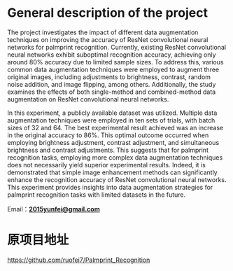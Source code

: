 # General description of the project

The project investigates the impact of different data augmentation techniques on improving the accuracy of ResNet convolutional neural networks for palmprint recognition. Currently, existing ResNet convolutional neural networks exhibit suboptimal recognition accuracy, achieving only around 80% accuracy due to limited sample sizes. To address this, various common data augmentation techniques were employed to augment three original images, including adjustments to brightness, contrast, random noise addition, and image flipping, among others. Additionally, the study examines the effects of both single-method and combined-method data augmentation on ResNet convolutional neural networks.



In this experiment, a publicly available dataset was utilized. Multiple data augmentation techniques were employed in ten sets of trials, with batch sizes of 32 and 64. The best experimental result achieved was an increase in the original accuracy to 86%. This optimal outcome occurred when employing brightness adjustment, contrast adjustment, and simultaneous brightness and contrast adjustments. This suggests that for palmprint recognition tasks, employing more complex data augmentation techniques does not necessarily yield superior experimental results. Indeed, it is demonstrated that simple image enhancement methods can significantly enhance the recognition accuracy of ResNet convolutional neural networks. This experiment provides insights into data augmentation strategies for palmprint recognition tasks with limited datasets in the future.



Email：**2015yunfei@gmail.com**



# 原项目地址

https://github.com/ruofei7/Palmprint_Recognition
